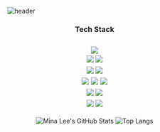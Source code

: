 <!--타이틀 부분-->
    ![header](https://capsule-render.vercel.app/api?type=venom&text=HELLO!%20I'm%20Min-A%20Lee&fontColor=5c7199&color=fff2bb)
<div align='center'>

### Tech Stack
<img src="https://img.shields.io/badge/-Python-3776AB?style=flat&logo=Python&logoColor=ffffff"/><br>
<img src="https://img.shields.io/badge/-PyTorch-EE4C2C?style=flat&logo=PyTorch&logoColor=ffffff"/> <img src="https://img.shields.io/badge/-TensorFlow-FF6F00?style=flat&logo=TensorFlow&logoColor=ffffff"/>
<br><img src="https://img.shields.io/badge/-Linux-FCC624?style=flat&logo=Linux&logoColor=ffffff"/> <img src="https://img.shields.io/badge/-macOS-000000?style=flat&logo=macOS&logoColor=ffffff"/>
<br><img src="https://img.shields.io/badge/-Git-F05032?style=flat&logo=Git&logoColor=ffffff"/> <img src="https://img.shields.io/badge/-Notion-000000?style=flat&logo=Notion&logoColor=ffffff"/> <img src="https://img.shields.io/badge/-Slack-4A154B?style=flat&logo=Slack&logoColor=ffffff"/>
<br><img src="https://img.shields.io/badge/-Streamlit-FF4B4B?style=flat&logo=Streamlit&logoColor=ffffff"/> <img src="https://img.shields.io/badge/React-000000?style=flat-square&logo=React&logoColor=ffffff"/>
<br><img src="https://img.shields.io/badge/-VSCode-007ACC?style=flat&logo=Visual Studio Code&logoColor=ffffff"/> <img src="https://img.shields.io/badge/-PyCharm-000000?style=flat&logo=PyCharm&logoColor=ffffff"/>
---
![Mina Lee's GitHub Stats](https://github-readme-stats.vercel.app/api?username=minari1505&show_icons=true&count_private=true&bg_color=70,fff2bb,ffffff&title_color=000000&text_color=5c7199) 
![Top Langs](https://github-readme-stats.vercel.app/api/top-langs/?username=minari1505&show_icons=ture&bg_color=70,fff2bb,ffffff&title_color=000000&text_color=5c7199&layout=compact)
</div>
